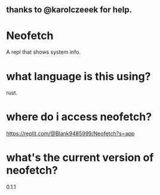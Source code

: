 ## thanks to @karolczeeek for help.
   # Neofetch
A repl that shows system info.

# what language is this using? 
rust.



# where do i access neofetch?
https://replit.com/@Blank9485999/Neofetch?s=app

# what's the current version of neofetch?
0.1.1

